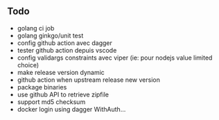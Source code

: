 ## Todo

- golang ci job
- golang ginkgo/unit test
- config github action avec dagger
- tester github action depuis vscode
- config validargs constraints avec viper (ie: pour nodejs value limited choice)
- make release version dynamic
- github action when upstream release new version
- package binaries
- use github API to retrieve zipfile
- support md5 checksum
- docker login using dagger WithAuth...